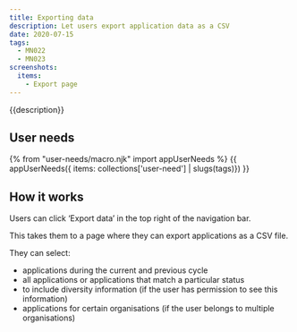 ```yaml
---
title: Exporting data
description: Let users export application data as a CSV
date: 2020-07-15
tags:
  - MN022
  - MN023
screenshots:
  items:
    - Export page
---
```


{{description}}

## User needs

{% from "user-needs/macro.njk" import appUserNeeds %}
{{ appUserNeeds({ items: collections['user-need'] | slugs(tags)}) }}

## How it works

Users can click ‘Export data’ in the top right of the navigation bar.

This takes them to a page where they can export applications as a CSV file.

They can select:

- applications during the current and previous cycle
- all applications or applications that match a particular status
- to include diversity information (if the user has permission to see this information)
- applications for certain organisations (if the user belongs to multiple organisations)
